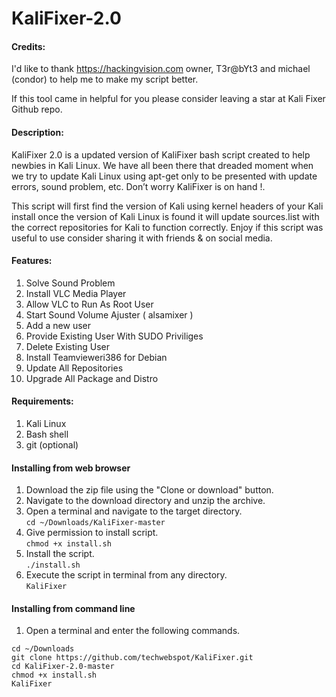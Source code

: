 # KaliFixer-2.0


#### Credits:

I'd like to thank https://hackingvision.com owner, T3r@bYt3 and michael (condor) to help me to make my script better.

If this tool came in helpful for you please consider leaving a star at Kali Fixer Github repo.

#### Description:
KaliFixer 2.0 is a updated version of KaliFixer bash script  created to help newbies in Kali Linux. We have all been there that dreaded moment when we try to update Kali Linux using apt-get only to be presented with update errors, sound problem, etc. Don’t worry KaliFixer is on hand !.  

This script will first find the version of Kali using kernel headers of your Kali install once the version of Kali Linux is found it will update sources.list with the correct repositories for Kali to function correctly. Enjoy if this script was useful to use consider sharing it with friends & on social media.  

#### Features:
1. Solve Sound Problem 
2. Install VLC Media Player
3. Allow VLC to Run As Root User
4. Start Sound Volume Ajuster ( alsamixer )
5. Add a new user
6. Provide Existing User With SUDO Priviliges
7. Delete Existing User
8. Install Teamvieweri386 for Debian
9. Update All Repositories
10. Upgrade All Package and Distro

#### Requirements:
1. Kali Linux
2. Bash shell
3. git (optional)

#### Installing from web browser  
1. Download the zip file using the "Clone or download" button.
2. Navigate to the download directory and unzip the archive.
3. Open a terminal and navigate to the target directory.  
`cd ~/Downloads/KaliFixer-master`
4. Give permission to install script.  
`chmod +x install.sh`
5. Install the script.  
`./install.sh`
6. Execute the script in terminal from any directory.  
`KaliFixer`

#### Installing from command line
1. Open a terminal and enter the following commands.  
```
cd ~/Downloads
git clone https://github.com/techwebspot/KaliFixer.git
cd KaliFixer-2.0-master
chmod +x install.sh
KaliFixer
```
